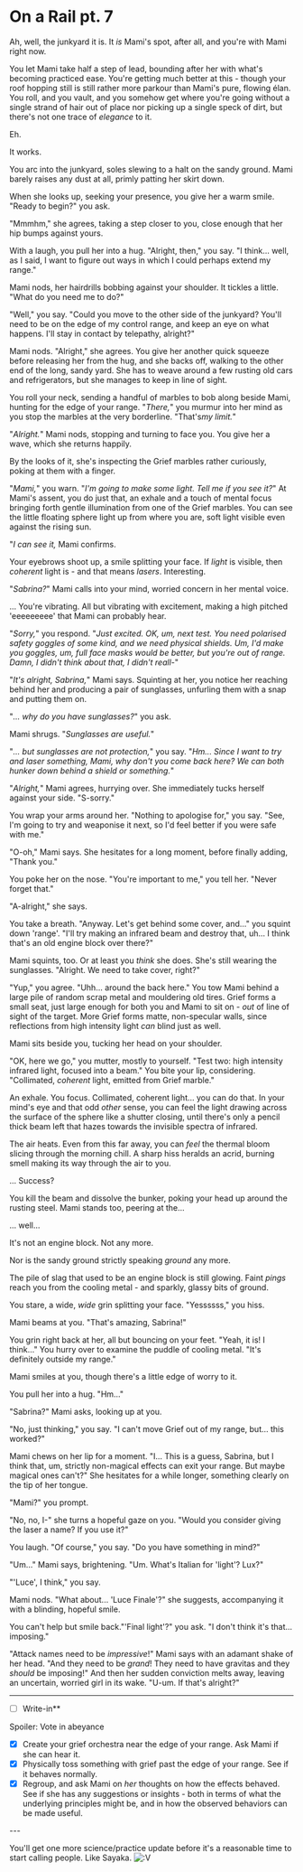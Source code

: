 # On a Rail pt. 7

Ah, well, the junkyard it is. It *is* Mami's spot, after all, and you're with Mami right now.

You let Mami take half a step of lead, bounding after her with what's becoming practiced ease. You're getting much better at this - though your roof hopping still is still rather more parkour than Mami's pure, flowing élan. You roll, and you vault, and you somehow get where you're going without a single strand of hair out of place nor picking up a single speck of dirt, but there's not one trace of *elegance* to it.

Eh.

It works.

You arc into the junkyard, soles slewing to a halt on the sandy ground. Mami barely raises any dust at all, primly patting her skirt down.

When she looks up, seeking your presence, you give her a warm smile. "Ready to begin?" you ask.

"Mmmhm," she agrees, taking a step closer to you, close enough that her hip bumps against yours.

With a laugh, you pull her into a hug. "Alright, then," you say. "I think... well, as I said, I want to figure out ways in which I could perhaps extend my range."

Mami nods, her hairdrills bobbing against your shoulder. It tickles a little. "What do you need me to do?"

"Well," you say. "Could you move to the other side of the junkyard? You'll need to be on the edge of my control range, and keep an eye on what happens. I'll stay in contact by telepathy, alright?"

Mami nods. "Alright," she agrees. You give her another quick squeeze before releasing her from the hug, and she backs off, walking to the other end of the long, sandy yard. She has to weave around a few rusting old cars and refrigerators, but she manages to keep in line of sight.

You roll your neck, sending a handful of marbles to bob along beside Mami, hunting for the edge of your range. "*There,*" you murmur into her mind as you stop the marbles at the very borderline. "That's*my limit.*"

"*Alright.*" Mami nods, stopping and turning to face you. You give her a wave, which she returns happily.

By the looks of it, she's inspecting the Grief marbles rather curiously, poking at them with a finger.

"*Mami,*" you warn. "*I'm going to make some light. Tell me if you see it?*" At Mami's assent, you do just that, an exhale and a touch of mental focus bringing forth gentle illumination from one of the Grief marbles. You can see the little floating sphere light up from where you are, soft light visible even against the rising sun.

"*I can see it,* Mami confirms.

Your eyebrows shoot up, a smile splitting your face. If *light* is visible, then *coherent* light is - and that means *lasers*. Interesting.

"*Sabrina?*" Mami calls into your mind, worried concern in her mental voice.

... You're vibrating. All but vibrating with excitement, making a high pitched 'eeeeeeeee' that Mami can probably hear.

"*Sorry,*" you respond. "*Just excited. OK, um, next test. You need polarised safety goggles of some kind, and we need physical shields. Um, I'd make you goggles, um, full face masks would be better, but you're out of range. Damn, I didn't think about that, I didn't reall-*"

"*It's alright, Sabrina,*" Mami says. Squinting at her, you notice her reaching behind her and producing a pair of sunglasses, unfurling them with a snap and putting them on.

"*... why do you have sunglasses?*" you ask.

Mami shrugs. "*Sunglasses are useful.*"

"*... but sunglasses are not protection,*" you say. "*Hm... Since I want to try and laser something, Mami, why don't you come back here? We can both hunker down behind a shield or something.*"

"*Alright,*" Mami agrees, hurrying over. She immediately tucks herself against your side. "S-sorry."

You wrap your arms around her. "Nothing to apologise for," you say. "See, I'm going to try and weaponise it next, so I'd feel better if you were safe with me."

"O-oh," Mami says. She hesitates for a long moment, before finally adding, "Thank you."

You poke her on the nose. "You're important to me," you tell her. "Never forget that."

"A-alright," she says.

You take a breath. "Anyway. Let's get behind some cover, and..." you squint down 'range'. "I'll try making an infrared beam and destroy that, uh... I think that's an old engine block over there?"

Mami squints, too. Or at least you *think* she does. She's still wearing the sunglasses. "Alright. We need to take cover, right?"

"Yup," you agree. "Uhh... around the back here." You tow Mami behind a large pile of random scrap metal and mouldering old tires. Grief forms a small seat, just large enough for both you and Mami to sit on - *out* of line of sight of the target. More Grief forms matte, non-specular walls, since reflections from high intensity light *can* blind just as well.

Mami sits beside you, tucking her head on your shoulder.

"OK, here we go," you mutter, mostly to yourself. "Test two: high intensity infrared light, focused into a beam." You bite your lip, considering. "Collimated, *coherent* light, emitted from Grief marble."

An exhale. You focus. Collimated, coherent light... you can do that. In your mind's eye and that odd *other* sense, you can feel the light drawing across the surface of the sphere like a shutter closing, until there's only a pencil thick beam left that hazes towards the invisible spectra of infrared.

The air heats. Even from this far away, you can *feel* the thermal bloom slicing through the morning chill. A sharp hiss heralds an acrid, burning smell making its way through the air to you.

... Success?

You kill the beam and dissolve the bunker, poking your head up around the rusting steel. Mami stands too, peering at the...

... well...

It's not an engine block. Not any more.

Nor is the sandy ground strictly speaking *ground* any more.

The pile of slag that used to be an engine block is still glowing. Faint *pings* reach you from the cooling metal - and sparkly, glassy bits of ground.

You stare, a wide, *wide* grin splitting your face. "Yessssss," you hiss.

Mami beams at you. "That's amazing, Sabrina!"

You grin right back at her, all but bouncing on your feet. "Yeah, it is! I think..." You hurry over to examine the puddle of cooling metal. "It's definitely outside my range."

Mami smiles at you, though there's a little edge of worry to it.

You pull her into a hug. "Hm..."

"Sabrina?" Mami asks, looking up at you.

"No, just thinking," you say. "I can't move Grief out of my range, but... this worked?"

Mami chews on her lip for a moment. "I... This is a guess, Sabrina, but I think that, um, strictly non-magical effects can exit your range. But maybe magical ones can't?" She hesitates for a while longer, something clearly on the tip of her tongue.

"Mami?" you prompt.

"No, no, I-" she turns a hopeful gaze on you. "Would you consider giving the laser a name? If you use it?"

You laugh. "Of course," you say. "Do you have something in mind?"

"Um..." Mami says, brightening. "Um. What's Italian for 'light'? Lux?"

"'Luce', I think," you say.

Mami nods. "What about... 'Luce Finale'?" she suggests, accompanying it with a blinding, hopeful smile.

You can't help but smile back."'Final light'?" you ask. "I don't think it's that... imposing."

"Attack names need to be *impressive*!" Mami says with an adamant shake of her head. "And they need to be *grand*! They need to have gravitas and they *should* be imposing!" And then her sudden conviction melts away, leaving an uncertain, worried girl in its wake. "U-um. If that's alright?"

---

- [ ] Write-in**

Spoiler: Vote in abeyance

- [x] Create your grief orchestra near the edge of your range. Ask Mami if she can hear it.
- [x] Physically toss something with grief past the edge of your range. See if it behaves normally.
- [x] Regroup, and ask Mami on *her* thoughts on how the effects behaved. See if she has any suggestions or insights - both in terms of what the underlying principles might be, and in how the observed behaviors can be made useful.

---​

You'll get one more science/practice update before it's a reasonable time to start calling people. Like Sayaka. ![:V](/styles/sv_smiles/xenforo/emot-v.gif ":V    :V")
